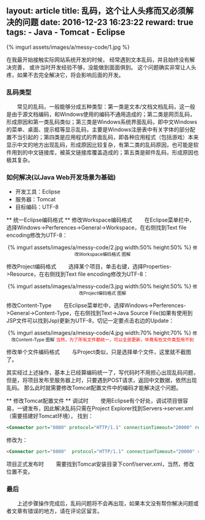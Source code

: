 layout: article
title: 乱码，这个让人头疼而又必须解决的问题
date: 2016-12-23 16:23:22
reward: true
tags:
	- Java
	- Tomcat
	- Eclipse
---
{% imgurl assets/images/a/messy-code/1.jpg %}

在我最开始接触实际网站系统开发的时候，
经常遇到文本乱码，并且始终没有解决完善，
或许当时开发经验不够，没能做到面面俱到。
这个问题确实非常让人头疼，如果不去完全解决它，将会影响后面的开发。

<!-- more -->

### 乱码类型

&emsp;&emsp;常见的乱码，一般能够分成五种类型：第一类是文本/文档文档乱码，这一般是由于源文档编码，和Windows使用的编码不通用造成的；第二类是网页乱码，形成原因和第一类乱码类似；第三类是Windows系统界面乱码，即中文Windows的菜单、桌面、提示框等显示乱码，主要是Windows注册表中有关字体的部分配置不当引起的；第四类是应用程式的界面乱码，即各种应用程式（包括游戏）本来显示中文的地方出现乱码，形成原因比较复杂，有第二类的乱码原因，也可能是软件用到的中文链接库，被英文链接库覆盖造成的；第五类是邮件乱码，形成原因也极其复杂。

### 如何解决(以Java Web开发场景为基础)

>	
 - 开发工具：Eclipse
 - 服务器：Tomcat
 - 目标编码：UTF-8

** 统一Eclipse编码格式 **
修改Workspace编码格式
&emsp;&emsp;在Eclipse菜单栏中，选择Windows->Perferences->General->Workspace，在右侧找到Text file encoding修改为UTF-8：
<div align="center">
	{% imgurl assets/images/a/messy-code/2.jpg width:50% height:50% %}
	<small>修改Workspace编码格式 图解</small>
</div>


修改Project编码格式
&emsp;&emsp;选择某个项目，单击右键，选择Properties->Resource，在右侧找到Text file encoding修改为UTF-8：
<div align="center">
	{% imgurl assets/images/a/messy-code/3.jpg width:50% height:50% %}
	<small>修改Project编码格式 图解</small>
</div>


修改Content-Type
&emsp;&emsp;在Eclipse菜单栏中，选择Windows->Perferences->General->Content-Type，在右侧找到Text->Java Source File(如果有使用到JSP文件可以找到Jsp)更新为UTF-8，切记一定要点击右边的Update：
<div align="center">
	{% imgurl assets/images/a/messy-code/4.jpg width:70% height:70% %}
	<small>修改Content-Type 图解</small>
	<small style="color: red">当然，为了所有文件都统一，可以全部更新，毕竟有些文件类型用不到</small>
</div>

修改单个文件编码格式
&emsp;&emsp;与Project类似，只是选择单个文件，这里就不截图了。

其实经过上述操作，基本上已经算编码统一了，写代码时不用担心出现乱码问题，
但是，将项目发布至服务器上时，只要遇到POST请求，返回中文数据，依然出现乱码。
那么此时就需要修改Tomcat配置文件中的编码才能解决这个问题。

** 修改Tomcat配置文件 **
调试时
&emsp;&emsp;使用Eclipse有个好处，调试项目很容易，一键发布，因此解决乱码只需在Project Explorer找到Servers->server.xml（需要搭建好Tomcat环境），
找到：
``` xml
<Connector port="8080" protocol="HTTP/1.1" connectionTimeout="20000" redirectPort="8443" />
```
修改为：
``` html
<Connector port="8080"  protocol="HTTP/1.1" connectionTimeout="20000" redirectPort="8443" URIEncoding="UTF-8" />
```

项目正式发布时
&emsp;&emsp;需要找到Tomcat安装目录下conf/server.xml，当然，修改位置不变。

### 最后
&emsp;&emsp;上述步骤操作完成后，乱码问题将不会再出现，如果本文没有帮你解决问题或者文章有错误的地方，请在评论区留言。
